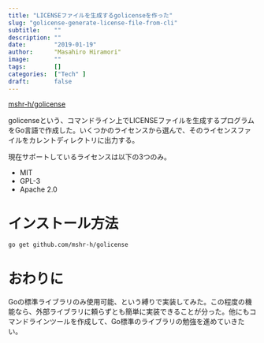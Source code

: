 ```yaml
---
title: "LICENSEファイルを生成するgolicenseを作った"
slug: "golicense-generate-license-file-from-cli"
subtitle:    ""
description: ""
date:        "2019-01-19"
author:      "Masahiro Hiramori"
image:       ""
tags:        []
categories:  ["Tech" ]
draft:       false
---
```


[mshr-h/golicense](https://github.com/mshr-h/golicense)

golicenseという、コマンドライン上でLICENSEファイルを生成するプログラムをGo言語で作成した。いくつかのライセンスから選んで、そのライセンスファイルをカレントディレクトリに出力する。

現在サポートしているライセンスは以下の3つのみ。

- MIT
- GPL-3
- Apache 2.0

# インストール方法

```
go get github.com/mshr-h/golicense
```

# おわりに

Goの標準ライブラリのみ使用可能、という縛りで実装してみた。この程度の機能なら、外部ライブラリに頼らずとも簡単に実装できることが分った。他にもコマンドラインツールを作成して、Go標準のライブラリの勉強を進めていきたい。
